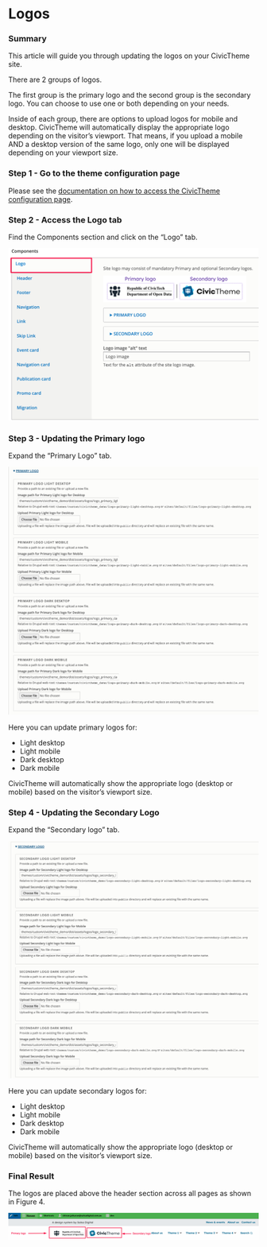 # Logos

### Summary <a href="#updatinglogos-summary" id="updatinglogos-summary"></a>

This article will guide you through updating the logos on your CivicTheme site.

There are 2 groups of logos.

The first group is the primary logo and the second group is the secondary logo. You can choose to use one or both depending on your needs.

Inside of each group, there are options to upload logos for mobile and desktop. CivicTheme will automatically display the appropriate logo depending on the visitor’s viewport. That means, if you upload a mobile AND a desktop version of the same logo, only one will be displayed depending on your viewport size.

### Step 1 - Go to the theme configuration page <a href="#updatinglogos-step1-gotothethemeconfigurationpage" id="updatinglogos-step1-gotothethemeconfigurationpage"></a>

Please see the [documentation on how to access the CivicTheme configuration page](https://salsadigital.atlassian.net/wiki/spaces/CIVIC/pages/2640249019/CivicTheme+Configuration+wip#Accessing-the-CivicTheme-configuration-page).

### Step 2 - Access the Logo tab <a href="#updatinglogos-step2-accessthelogotab" id="updatinglogos-step2-accessthelogotab"></a>

Find the Components section and click on the “Logo” tab.

![](../../../.gitbook/assets/2642903077.png)

### Step 3 - Updating the Primary logo <a href="#updatinglogos-step3-updatingtheprimarylogo" id="updatinglogos-step3-updatingtheprimarylogo"></a>

Expand the “Primary Logo” tab.

![](../../../.gitbook/assets/2643034144.png)

Here you can update primary logos for:

* Light desktop
* Light mobile
* Dark desktop
* Dark mobile

CivicTheme will automatically show the appropriate logo (desktop or mobile) based on the visitor’s viewport size.

### Step 4 - Updating the Secondary Logo <a href="#updatinglogos-step4-updatingthesecondarylogo" id="updatinglogos-step4-updatingthesecondarylogo"></a>

Expand the “Secondary logo” tab.

![](../../../.gitbook/assets/2642640930.png)

Here you can update secondary logos for:

* Light desktop
* Light mobile
* Dark desktop
* Dark mobile

CivicTheme will automatically show the appropriate logo (desktop or mobile) based on the visitor’s viewport size.

### Final Result <a href="#updatinglogos-finalresult" id="updatinglogos-finalresult"></a>

The logos are placed above the header section across all pages as shown in Figure 4.

![](../../../.gitbook/assets/2642640938.png)
